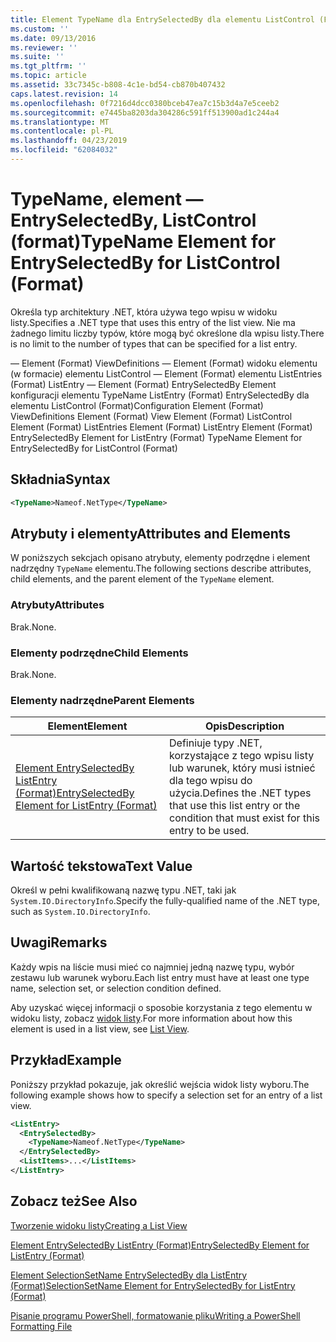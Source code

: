 ```yaml
---
title: Element TypeName dla EntrySelectedBy dla elementu ListControl (Format) | Dokumentacja firmy Microsoft
ms.custom: ''
ms.date: 09/13/2016
ms.reviewer: ''
ms.suite: ''
ms.tgt_pltfrm: ''
ms.topic: article
ms.assetid: 33c7345c-b808-4c1e-bd54-cb870b407432
caps.latest.revision: 14
ms.openlocfilehash: 0f7216d4dcc0380bceb47ea7c15b3d4a7e5ceeb2
ms.sourcegitcommit: e7445ba8203da304286c591ff513900ad1c244a4
ms.translationtype: MT
ms.contentlocale: pl-PL
ms.lasthandoff: 04/23/2019
ms.locfileid: "62084032"
---
```

# <a name="typename-element-for-entryselectedby-for-listcontrol-format"></a><span data-ttu-id="afe8f-102">TypeName, element — EntrySelectedBy, ListControl (format)</span><span class="sxs-lookup"><span data-stu-id="afe8f-102">TypeName Element for EntrySelectedBy for ListControl (Format)</span></span>

<span data-ttu-id="afe8f-103">Określa typ architektury .NET, która używa tego wpisu w widoku listy.</span><span class="sxs-lookup"><span data-stu-id="afe8f-103">Specifies a .NET type that uses this entry of the list view.</span></span> <span data-ttu-id="afe8f-104">Nie ma żadnego limitu liczby typów, które mogą być określone dla wpisu listy.</span><span class="sxs-lookup"><span data-stu-id="afe8f-104">There is no limit to the number of types that can be specified for a list entry.</span></span>

<span data-ttu-id="afe8f-105">— Element (Format) ViewDefinitions — Element (Format) widoku elementu (w formacie) elementu ListControl — Element (Format) elementu ListEntries (Format) ListEntry — Element (Format) EntrySelectedBy Element konfiguracji elementu TypeName ListEntry (Format) EntrySelectedBy dla elementu ListControl (Format)</span><span class="sxs-lookup"><span data-stu-id="afe8f-105">Configuration Element (Format) ViewDefinitions Element (Format) View Element (Format) ListControl Element (Format) ListEntries Element (Format) ListEntry Element (Format) EntrySelectedBy Element for ListEntry (Format) TypeName Element for EntrySelectedBy for ListControl (Format)</span></span>

## <a name="syntax"></a><span data-ttu-id="afe8f-106">Składnia</span><span class="sxs-lookup"><span data-stu-id="afe8f-106">Syntax</span></span>

```xml
<TypeName>Nameof.NetType</TypeName>
```

## <a name="attributes-and-elements"></a><span data-ttu-id="afe8f-107">Atrybuty i elementy</span><span class="sxs-lookup"><span data-stu-id="afe8f-107">Attributes and Elements</span></span>

<span data-ttu-id="afe8f-108">W poniższych sekcjach opisano atrybuty, elementy podrzędne i element nadrzędny `TypeName` elementu.</span><span class="sxs-lookup"><span data-stu-id="afe8f-108">The following sections describe attributes, child elements, and the parent element of the `TypeName` element.</span></span>

### <a name="attributes"></a><span data-ttu-id="afe8f-109">Atrybuty</span><span class="sxs-lookup"><span data-stu-id="afe8f-109">Attributes</span></span>

<span data-ttu-id="afe8f-110">Brak.</span><span class="sxs-lookup"><span data-stu-id="afe8f-110">None.</span></span>

### <a name="child-elements"></a><span data-ttu-id="afe8f-111">Elementy podrzędne</span><span class="sxs-lookup"><span data-stu-id="afe8f-111">Child Elements</span></span>

<span data-ttu-id="afe8f-112">Brak.</span><span class="sxs-lookup"><span data-stu-id="afe8f-112">None.</span></span>

### <a name="parent-elements"></a><span data-ttu-id="afe8f-113">Elementy nadrzędne</span><span class="sxs-lookup"><span data-stu-id="afe8f-113">Parent Elements</span></span>

|<span data-ttu-id="afe8f-114">Element</span><span class="sxs-lookup"><span data-stu-id="afe8f-114">Element</span></span>|<span data-ttu-id="afe8f-115">Opis</span><span class="sxs-lookup"><span data-stu-id="afe8f-115">Description</span></span>|
|-------------|-----------------|
|[<span data-ttu-id="afe8f-116">Element EntrySelectedBy ListEntry (Format)</span><span class="sxs-lookup"><span data-stu-id="afe8f-116">EntrySelectedBy Element for ListEntry (Format)</span></span>](./entryselectedby-element-for-listentry-for-listcontrol-format.md)|<span data-ttu-id="afe8f-117">Definiuje typy .NET, korzystające z tego wpisu listy lub warunek, który musi istnieć dla tego wpisu do użycia.</span><span class="sxs-lookup"><span data-stu-id="afe8f-117">Defines the .NET types that use this list entry or the condition that must exist for this entry to be used.</span></span>|

## <a name="text-value"></a><span data-ttu-id="afe8f-118">Wartość tekstowa</span><span class="sxs-lookup"><span data-stu-id="afe8f-118">Text Value</span></span>

<span data-ttu-id="afe8f-119">Określ w pełni kwalifikowaną nazwę typu .NET, taki jak `System.IO.DirectoryInfo`.</span><span class="sxs-lookup"><span data-stu-id="afe8f-119">Specify the fully-qualified name of the .NET type, such as `System.IO.DirectoryInfo`.</span></span>

## <a name="remarks"></a><span data-ttu-id="afe8f-120">Uwagi</span><span class="sxs-lookup"><span data-stu-id="afe8f-120">Remarks</span></span>

<span data-ttu-id="afe8f-121">Każdy wpis na liście musi mieć co najmniej jedną nazwę typu, wybór zestawu lub warunek wyboru.</span><span class="sxs-lookup"><span data-stu-id="afe8f-121">Each list entry must have at least one type name, selection set, or selection condition defined.</span></span>

<span data-ttu-id="afe8f-122">Aby uzyskać więcej informacji o sposobie korzystania z tego elementu w widoku listy, zobacz [widok listy](./creating-a-list-view.md).</span><span class="sxs-lookup"><span data-stu-id="afe8f-122">For more information about how this element is used in a list view, see [List View](./creating-a-list-view.md).</span></span>

## <a name="example"></a><span data-ttu-id="afe8f-123">Przykład</span><span class="sxs-lookup"><span data-stu-id="afe8f-123">Example</span></span>

<span data-ttu-id="afe8f-124">Poniższy przykład pokazuje, jak określić wejścia widok listy wyboru.</span><span class="sxs-lookup"><span data-stu-id="afe8f-124">The following example shows how to specify a selection set for an entry of a list view.</span></span>

```xml
<ListEntry>
  <EntrySelectedBy>
    <TypeName>Nameof.NetType</TypeName>
  </EntrySelectedBy>
  <ListItems>...</ListItems>
</ListEntry>
```

## <a name="see-also"></a><span data-ttu-id="afe8f-125">Zobacz też</span><span class="sxs-lookup"><span data-stu-id="afe8f-125">See Also</span></span>

[<span data-ttu-id="afe8f-126">Tworzenie widoku listy</span><span class="sxs-lookup"><span data-stu-id="afe8f-126">Creating a List View</span></span>](./creating-a-list-view.md)

[<span data-ttu-id="afe8f-127">Element EntrySelectedBy ListEntry (Format)</span><span class="sxs-lookup"><span data-stu-id="afe8f-127">EntrySelectedBy Element for ListEntry (Format)</span></span>](./entryselectedby-element-for-listentry-for-listcontrol-format.md)

[<span data-ttu-id="afe8f-128">Element SelectionSetName EntrySelectedBy dla ListEntry (Format)</span><span class="sxs-lookup"><span data-stu-id="afe8f-128">SelectionSetName Element for EntrySelectedBy for ListEntry (Format)</span></span>](./selectionsetname-element-for-entryselectedby-for-listcontrol-format.md)

[<span data-ttu-id="afe8f-129">Pisanie programu PowerShell, formatowanie pliku</span><span class="sxs-lookup"><span data-stu-id="afe8f-129">Writing a PowerShell Formatting File</span></span>](./writing-a-powershell-formatting-file.md)
